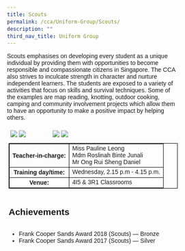 ```yaml
---
title: Scouts
permalink: /cca/Uniform-Group/Scouts/
description: ""
third_nav_title: Uniform Group
---
```

<style>
table {
  border-collapse: collapse;
  border: 1px solid black;
} 

th,td {
  border: 1px solid black;
}
table.c {
  table-layout: auto;
  width: 100%;  
}
	* {
  box-sizing: border-box;
}

body {
  margin: 0;
  font-family: Arial;
}

.header {
  text-align: center;
  padding: 32px;
}

.row {
  display: -ms-flexbox; /* IE10 */
  display: flex;
  -ms-flex-wrap: wrap; /* IE10 */
  flex-wrap: wrap;
  padding: 0 4px;
}

/* Create four equal columns that sits next to each other */
.column {
  -ms-flex: 25%; /* IE10 */
  flex: 25%;
  max-width: 25%;
  padding: 0 4px;
}

.column img {
  margin-top: 8px;
  vertical-align: middle;
  width: 100%;
}

/* Responsive layout - makes a two column-layout instead of four columns */
@media screen and (max-width: 800px) {
  .column {
    -ms-flex: 50%;
    flex: 50%;
    max-width: 50%;
  }
}

/* Responsive layout - makes the two columns stack on top of each other instead of next to each other */
@media screen and (max-width: 600px) {
  .column {
    -ms-flex: 100%;
    flex: 100%;
    max-width: 100%;
  }
}
	</style>
Scouts emphasises on developing every student as a unique individual by providing them with opportunities to become responsible and compassionate citizens in Singapore. The CCA also strives to inculcate strength in character and nurture independent learners. The students are exposed to a variety of activities that focus on skills and survival techniques. Some of the examples are map reading, knotting, outdoor cooking, camping and community involvement projects which allow them to have an opportunity to make a positive impact by helping others.



<div class="row"> 
  <div class="column">
    <img style="width:100%" src="![](/images/CCA/2a8c3c30-723a-4d32-9171-329dc94ff134.JPG)">
    <img style="width:100%" src="![](/images/CCA/8bd44475-a13a-44ae-b075-c9620820992e.JPG)">
  </div>	
	  <div class="column">
    <img style="width:100%" src="![](/images/CCA/94860eda-b2a1-4bb7-8c3b-1e7180f6ae3d.JPG)">
    <img style="width:100%" src="![](/images/CCA/b711a21a-dcc2-4988-ac9b-d624f40e44cd.JPG)">
  </div> 



<br>
<table class="c">
  <tbody><tr>
    <th>Teacher-in-charge:</th>
    <td>Miss Pauline Leong<br>Mdm Roslinah Binte Junali <br> Mr Ong Rui Sheng Daniel</td>
  </tr>
  <tr>
    <th>Training day/time:</th>
    <td>Wednesday, 2.15 p.m - 4.15 p.m.</td>
  </tr>
  <tr>
    <th>Venue:</th>
    <td>4I5 &amp; 3R1 Classrooms</td>
  </tr>	
</tbody></table>



Achievements
------------

*   Frank Cooper Sands Award 2018 (Scouts) — Bronze
*   Frank Cooper Sands Award 2017 (Scouts) — Silver</div>